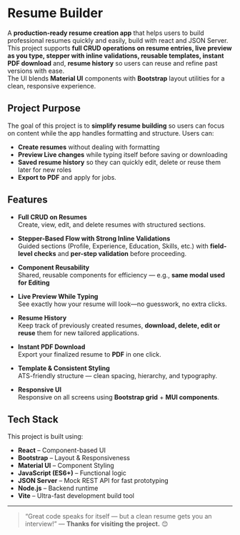 # Resume Builder

A **production-ready resume creation app** that helps users to build professional resumes quickly and easily, build with react and JSON Server. 
This project supports **full CRUD operations on resume entries, live preview as you type, stepper with inline validations, reusable templates, instant PDF download** and, **resume history** so users can reuse and refine past versions with ease.  
The UI blends **Material UI** components with **Bootstrap** layout utilities for a clean, responsive experience.


## Project Purpose

The goal of this project is to **simplify resume building** so users can focus on content while the app handles formatting and structure. Users can:

- **Create resumes** without dealing with formatting 
- **Preview Live changes** while typing itself before saving or downloading  
- **Saved resume history** so they can quickly edit, delete or reuse them later for new roles
- **Export to PDF** and apply for jobs.


## Features

- **Full CRUD on Resumes**  
  Create, view, edit, and delete resumes with structured sections.  
  
- **Stepper-Based Flow with Strong Inline Validations**  
  Guided sections (Profile, Experience, Education, Skills, etc.) with **field-level checks** and **per-step validation** before proceeding.

- **Component Reusability**  
  Shared, reusable components for efficiency — e.g., **same modal used for Editing**

- **Live Preview While Typing**  
  See exactly how your resume will look—no guesswork, no extra clicks.
  
- **Resume History**  
  Keep track of previously created resumes, **download, delete, edit or reuse** them for new tailored applications. 

- **Instant PDF Download**  
  Export your finalized resume to **PDF** in one click.

- **Template & Consistent Styling**  
  ATS-friendly structure — clean spacing, hierarchy, and typography.

- **Responsive UI**  
  Responsive on all screens using **Bootstrap grid** + **MUI components**.


## Tech Stack

This project is built using:

- **React** – Component-based UI
- **Bootstrap** – Layout & Responsiveness
- **Material UI** – Component Styling
- **JavaScript (ES6+)** – Functional logic
- **JSON Server** – Mock REST API for fast prototyping
- **Node.js**  – Backend runtime
- **Vite** – Ultra-fast development build tool

---

> “Great code speaks for itself — but a clean resume gets you an interview!”  — **Thanks for visiting the project.** 😊
